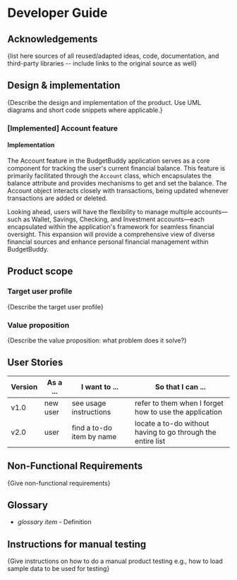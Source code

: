 # Developer Guide

## Acknowledgements

{list here sources of all reused/adapted ideas, code, documentation, and third-party libraries -- include links to the original source as well}

## Design & implementation

{Describe the design and implementation of the product. Use UML diagrams and short code snippets where applicable.}

### [Implemented] Account feature
#### Implementation
The Account feature in the BudgetBuddy application serves as a core component for tracking the user's current financial 
balance. This feature is primarily facilitated through the `Account` class, which encapsulates the balance attribute and
provides mechanisms to get and set the balance. The Account object interacts closely with transactions, being updated 
whenever transactions are added or deleted.

Looking ahead, users will have the flexibility to manage multiple accounts—such as Wallet, Savings, Checking, and 
Investment accounts—each encapsulated within the application's framework for seamless financial oversight. This 
expansion will provide a comprehensive view of diverse financial sources and enhance personal financial management 
within BudgetBuddy.

## Product scope
### Target user profile

{Describe the target user profile}

### Value proposition

{Describe the value proposition: what problem does it solve?}

## User Stories

|Version| As a ... | I want to ... | So that I can ...|
|--------|----------|---------------|------------------|
|v1.0|new user|see usage instructions|refer to them when I forget how to use the application|
|v2.0|user|find a to-do item by name|locate a to-do without having to go through the entire list|

## Non-Functional Requirements

{Give non-functional requirements}

## Glossary

* *glossary item* - Definition

## Instructions for manual testing

{Give instructions on how to do a manual product testing e.g., how to load sample data to be used for testing}
